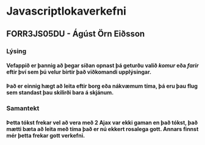# Javascriptlokaverkefni

## **FORR3JS05DU** - **Ágúst Örn Eiðsson**

### Lýsing
#### Vefappið er þannig að þegar síðan opnast þá geturðu valið *komur* eða *farir* eftir því sem þú velur birtir það viðkomandi upplýsingar.
#### Það er einnig hægt að leita eftir borg eða nákvæmum tíma, þá eru þau flug sem standast þau skilirði bara á skjánum.

### Samantekt
#### Þetta tókst frekar vel að vera með 2 Ajax var ekki gaman en það tókst, það mætti bæta að leita með tíma það er nú ekkert rosalega gott. Annars finnst mér þetta frekar gott verkefni.
